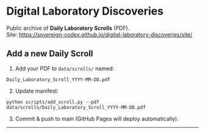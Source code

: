 # Digital Laboratory Discoveries

Public archive of **Daily Laboratory Scrolls** (PDF).  
Site: https://sovereign-codex.github.io/digital-laboratory-discoveries/site/

## Add a new Daily Scroll
1) Add your PDF to `data/scrolls/` named:
```
Daily_Laboratory_Scroll_YYYY-MM-DD.pdf
```
2) Update manifest:
```
python scripts/add_scroll.py --pdf data/scrolls/Daily_Laboratory_Scroll_YYYY-MM-DD.pdf
```
3) Commit & push to main (GitHub Pages will deploy automatically).

---
